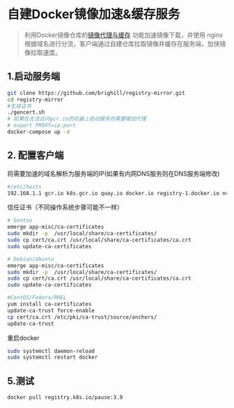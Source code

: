 # 自建Docker镜像加速&缓存服务

> 利用Docker镜像仓库的[镜像代理与缓存](https://docs.docker.com/registry/recipes/mirror/) 功能加速镜像下载，并使用 nginx 根据域名进行分流，客户端通过自建仓库拉取镜像并缓存在服务端，加快镜像拉取速度。

## 1.启动服务端
```sh
git clone https://github.com/brighill/registry-mirror.git
cd registry-mirror
#生成证书
./gencert.sh
# 如果在无法访问gcr.io的机器上启动服务则需要增加代理
# export PROXY=ip:port
docker-compose up -d
```

## 2. 配置客户端
将需要加速的域名解析为服务端的IP(如果有内网DNS服务则在DNS服务端修改)
```sh
#/etc/hosts 
192.168.1.1 gcr.io k8s.gcr.io quay.io docker.io registry-1.docker.io nvcr.io registry.k8s.io custom.local
```

信任证书（不同操作系统步骤可能不一样）
```sh
# Gentoo
emerge app-misc/ca-certificates
sudo mkdir -p  /usr/local/share/ca-certificates/
sudo cp cert/ca.crt /usr/local/share/ca-certificates/ca.crt
sudo update-ca-certificates

# Debian/Ubuntu
emerge app-misc/ca-certificates
sudo mkdir -p  /usr/local/share/ca-certificates/
sudo cp cert/ca.crt /usr/local/share/ca-certificates/ca.crt
sudo update-ca-certificates

#CentOS/Fedora/RHEL
yum install ca-certificates
update-ca-trust force-enable
cp cert/ca.crt /etc/pki/ca-trust/source/anchors/
update-ca-trust
```

重启docker
```sh
sudo systemctl daemon-reload
sudo systemctl restart docker
```

## 5.测试
```sh
docker pull registry.k8s.io/pause:3.9
```
